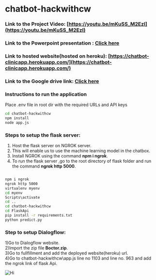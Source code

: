 # chatbot-hackwithcw

### Link to the Project Video:   [https://youtu.be/mKuSS_M2EzI](https://youtu.be/mKuSS_M2EzI)

### Link to the Powerpoint presentation :   [Click here](https://docs.google.com/presentation/d/1jYOAtZrql_PuGEm9hZTvksJGGKlZAHqZaPcWHtREK4g/edit#slide=id.g78c90a5a0c_0_82)

### Link to hosted website(hosted on heroku):  [https://chatbot-clinicapp.herokuapp.com/](https://chatbot-clinicapp.herokuapp.com/)

### Link to the Google drive link:  [Click here](https://drive.google.com/drive/folders/1kBUredfaoz3tD9NYG2zi38_Qv0nV-5PV?usp=sharing)

### Instructions to run the application

Place .env file in root dir with the required URLs and API keys

```bash
cd chatbot-hackwithcw
npm install
node app.js
```




### Steps to setup the flask server:
1) Host the flask server on NGROK server.
2) This will enable us to use the machine learning model in the chatbox.
3) Install NGROK using the command  **npm i ngrok**.
4) To run the flask server ,go to the root directory of flask folder and run the command **ngrok http 5000**.
 
```bash

npm i ngrok
ngrok http 5000
virtualenv myenv
cd myenv
Scripts\activate
cd ..
cd chatbot-hackwithcw
cd FlaskApi
pip install -r requirements.txt
python predict.py
```

###  Step to setup Dialogflow:
1)Go to Dialogflow website.<br>
2)Import the zip file **Boctor.zip**.<br>
3)Go to fullfillment and add the deployed website(heroku) url.<br>
4)Go to chatbot-hackwithcw\app.js line no 1103 and line no. 963 and add the ngrok link of flask Api.


![Hi](https://drive.google.com/file/d/18qNWariob7syb8Y4xYXUSWsPby3iJBFT/view?usp=sharing )
